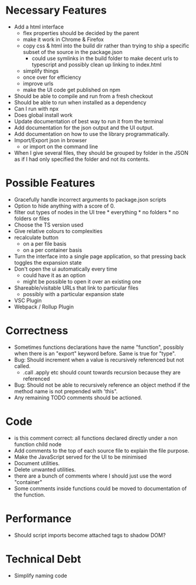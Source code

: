 # Necessary Features

* Add a html interface
    * flex properties should be decided by the parent
    * make it work in Chrome & Firefox
    * copy css & html into the build dir rather than trying to ship a specific subset of the source in the package.json
        * could use symlinks in the build folder to make decent urls to typescript and possibly clean up linking to index.html
    * simplify things
    * once over for efficiency
    * improve urls
    * make the UI code get published on npm
* Should be able to compile and run from a fresh checkout
* Should be able to run when installed as a dependency
* Can I run with npx
* Does global install work
* Update documentation of best way to run it from the terminal
* Add documentation for the json output and the UI output.
* Add documentation on how to use the library programmatically.
* Import/Export json in browser
    * or import on the command line
* When I give several files, they should be grouped by folder in the JSON as if I had only specified the folder and not its contents.

# Possible Features

* Gracefully handle incorrect arguments to package.json scripts
* Option to hide anything with a score of 0.
* filter out types of nodes in the UI tree
        * everything
        * no folders
        * no folders or files
* Choose the TS version used
* Give relative colours to complexities
* recalculate button
    * on a per file basis
    * on a per container basis
* Turn the interface into a single page application, so that pressing back toggles the expansion state
* Don't open the ui automatically every time
    * could have it as an option
    * might be possible to open it over an existing one
* Shareable/visitable URLs that link to particular files
    * possibly with a particular expansion state
* VSC Plugin
* Webpack / Rollup Plugin

# Correctness

* Sometimes functions declarations have the name "function", possibly when there is an "export" keyword before. Same is true for "type".
* Bug: Should increment when a value is recursively referenced but not called.
    * .call .apply etc should count towards recursion because they are referenced
* Bug: Should not be able to recursively reference an object method if the method name is not prepended with 'this".
* Any remaining TODO comments should be actioned.

# Code

* is this comment correct: all functions declared directly under a non function child node
* Add comments to the top of each source file to explain the file purpose.
* Make the JavaScript served for the UI to be minimised
* Document utilities.
* Delete unwanted utilities.
* there are a bunch of comments where I should just use the word "container"
* Some comments inside functions could be moved to documentation of the function.

# Performance

* Should script imports become attached tags to shadow DOM?

# Technical Debt

* Simplify naming code
